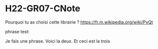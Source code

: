 # H22-GR07-CNote
Pourquoi tu as choisi cette librairie ? 
https://fr.m.wikipedia.org/wiki/PyQt

phrase test:

Je fais une phrase. Voici la deux. Et ceci est la trois